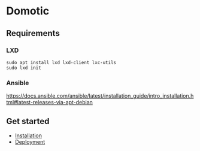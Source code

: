 # Domotic

## Requirements

### LXD

```
sudo apt install lxd lxd-client lxc-utils
sudo lxd init
```

### Ansible

https://docs.ansible.com/ansible/latest/installation_guide/intro_installation.html#latest-releases-via-apt-debian

## Get started

- [Installation](./docs/install.md)
- [Deployment](./docs/deploy.md)
